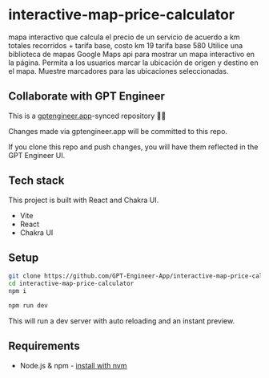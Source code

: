 # interactive-map-price-calculator

mapa interactivo que calcula el precio de un servicio de acuerdo a km totales recorridos + tarifa base, costo km 19 tarifa base 580 
Utilice una biblioteca de mapas Google Maps api para mostrar un mapa interactivo en la página.
Permita a los usuarios marcar la ubicación de origen y destino en el mapa.
Muestre marcadores para las ubicaciones seleccionadas.

## Collaborate with GPT Engineer

This is a [gptengineer.app](https://gptengineer.app)-synced repository 🌟🤖

Changes made via gptengineer.app will be committed to this repo.

If you clone this repo and push changes, you will have them reflected in the GPT Engineer UI.

## Tech stack

This project is built with React and Chakra UI.

- Vite
- React
- Chakra UI

## Setup

```sh
git clone https://github.com/GPT-Engineer-App/interactive-map-price-calculator.git
cd interactive-map-price-calculator
npm i
```

```sh
npm run dev
```

This will run a dev server with auto reloading and an instant preview.

## Requirements

- Node.js & npm - [install with nvm](https://github.com/nvm-sh/nvm#installing-and-updating)

